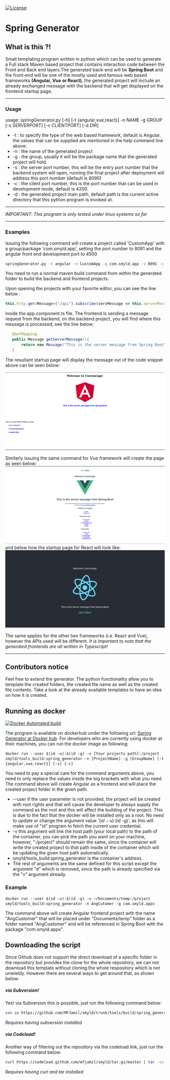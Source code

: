 
[![License](https://img.shields.io/badge/License-Apache%202.0-yellowgreen.svg)](https://github.com/MFjamil/smyld-java/blob/master/LICENSE)


# Spring Generator

## What is this ?!

Small templating program written in python which can be used to generate a Full stack Maven based project that contains interaction code between the Front and Back end layers.The generated back-end will be **Spring Boot** and the front-end will be one of the mostly used and famous web based frameworks **(Angular, Vue or React)**, the generated project will include an already exchanged message with the backend that will get displayed on the frontend startup page.

---
### Usage

usage: springGenerator.py [-h] [-t {angular,vue,react}] -n NAME -g GROUP
                          [-s SERVERPORT] [-c CLIENTPORT] [-d DIR]


  * -t : to specify the type of the web based framework, default is Angular, the values that can be supplied are mentioned in the help command line above.
  * -n : the name of the generated project
  * -g : the group, usually it will be the package name that the generated project will hold.
  * -s : the server port number, this will be the entry port number that the backend system will open, running the final project after deployment will address this port number (default is 8090)
  * -c : the client port number, this is the port number that can be used in development mode, default is 4200.
  * -d : the generated project main path, default path is the current active directory that this python program is invoked at.    
  
 ---
 
 _IMPORTANT: This program is only tested under linux systems so far_ 
 
 ---
 
### Examples
 
 Issuing the following command will create a project called 'CustomApp' with a group/package 'com.smyld.app', setting the port number to  8091 and the angular front end development port to 4500
 
 ```bash
 springGenerator.py -t angular -n CustomApp -g com.smyld.app -s 8091 -c 4500
 ```
 
 You need to run a normal maven build command from within the generated folder to build the backend and frontend projects.
 
 Upon opening the projects with your favorite editor, you can see the line below :
 ```typescript
 this.http.get<Message>("/api").subscribe(servMessage => this.serverMessage = servMessage.text);
 ```
 inside the app.component.ts file. The frontend is sending a message request from the backend, on the backend project, you will find where this message is processed, see the line below:
 
 ```java
 	@GetMapping
	public Message getServerMessage(){
		return new Message("This is the server message from Spring Boot");
	}
```

The resultant startup page will display the message out of the code snippet above can be seen below:

![Spring / Angular page](../../../docs/images/spring_angular_page.png)

Similarly issuing the same command for Vue framework will create the page as seen below:
![Spring / Angular page](../../../docs/images/spring_vue_page.png)
and below how the startup page for React will look like:
![Spring / Angular page](../../../docs/images/spring_react_page.png)


The same applies for the other two frameworks (i.e. React and Vue), however the APIs used will be different.
_It is important to note that the generated frontends are all written in Typescript!_
 
---

## Contributors notice
Feel free to extend the generator. The python functionality allow you to template the created folders, the created file name as well as the created file contents. Take a look at the already available templates to have an idea on how it is created.


## Running as docker 
[![Docker Automated build](https://img.shields.io/docker/automated/smyld/tools_build)](https://hub.docker.com/r/smyld/tools_build)


The program is available on dockerhub under the following url: [Spring Generator at Docker hub](https://hub.docker.com/r/smyld/tools_build). For developers who are currently using docker at their machines, you can run the docker image as following:

```shell
docker run --user $(id -u):$(id -g) -v [Your projects path]:/project smyld/tools_build:spring_generator -n [ProjectName] -g [GroupName] [-t {angular,vue,react}] [-s] [-c]
```


You need to pay a special care for the command arguments above, you need to only replace the values inside the big brackets with what you need. The command above will create Angular as a frontend and will place the created project folder in the given path. 
  * --user if the user parameter is not provided, the project will be created with root rights and that will cause the developer to always supply the command as the root and this will affect the building of the project. This is due to the fact that the docker will be installed only as a root. No need to update or change the argument value '$(id -u):$(id -g)', as this will make use of "id" program to fetch the current user credential.
  * -v this argument will link the host path (your local path) to the path of the container, you can pick the path you want on your machine, however, ":/project" should remain the same, since the container will write the created project to that path inside of the container which will be updating the given host path automatically.
  * smyld/tools_build:spring_generator is the container's address.
  * The rest of arguments are the same defined for this script except the argument "d" which is removed, since the path is already specified via the "v" argument already.

### Example
```shell
docker run --user $(id -u):$(id -g) -v ~/Documents/temp:/project smyld/tools_build:spring_generator -n AngCutomer -g com.smyld.apps
```
The command above will create Angular frontend project with the name "AngCustomer" that will be placed under "Documents/temp" folder as a folder named "AngCustomer" and will be referenced in Spring Boot with the package "com.smyld.apps".



## Downloading the script
Since Github does not support the direct download of a specific folder in the repository but provides the clone for the whole repository, we can not download this template without cloning the whole respository which is not unwieldy. 
However there are several ways to get around that, as shown below:

##### via Subversion!
Yes! via Subversion this is possible, just run the following command below:
``` bash
svn co https://github.com/MFJamil/smyld/trunk/tools/build/spring_generator
```
_Requires having subversion installed_
##### via Codeload!
Another way of filtering out the repository via the codeload link, just run the following command below:
``` bash
curl https://codeload.github.com/mfjamil/smyld/tar.gz/master | tar -xz --strip=3 smyld-master/tools/build/spring_generator
```

_Requires having curl and tar installed_
